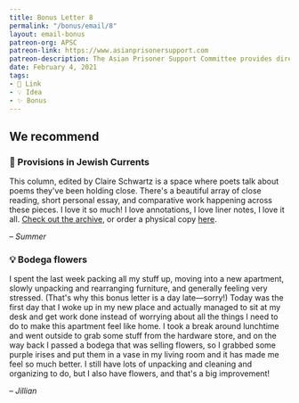 ```yaml
---
title: Bonus Letter 8
permalink: "/bonus/email/8"
layout: email-bonus
patreon-org: APSC
patreon-link: https://www.asianprisonersupport.com
patreon-description: The Asian Prisoner Support Committee provides direct support to Asian and Pacific Islander (APIs) prisoners and raises awareness about the growing number of APIs being imprisoned, detained, and deported. 
date: February 4, 2021
tags: 
- 🔗 Link
- 💡 Idea
- ✨ Bonus
---
```


## We recommend

### 🔗 Provisions in Jewish Currents

This column, edited by Claire Schwartz is a space where poets talk about poems they've been holding close. There's a beautiful array of close reading, short personal essay, and comparative work happening across these pieces. I love it so much! I love annotations, I love liner notes, I love it all. [Check out the archive](https://jewishcurrents.org/category/provisions/), or order a physical copy [here](https://jewish-currents.myshopify.com/collections/print-issues/products/winter-2020-gift-provisions).

– *Summer*

### 💡 Bodega flowers

I spent the last week packing all my stuff up, moving into a new apartment, slowly unpacking and rearranging furniture, and generally feeling very stressed. (That's why this bonus letter is a day late—sorry!) Today was the first day that I woke up in my new place and actually managed to sit at my desk and get work done instead of worrying about all the things I need to do to make this apartment feel like home. I took a break around lunchtime and went outside to grab some stuff from the hardware store, and on the way back I passed a bodega that was selling flowers, so I grabbed some purple irises and put them in a vase in my living room and it has made me feel so much better. I still have lots of unpacking and cleaning and organizing to do, but I also have flowers, and that's a big improvement!

– *Jillian*
